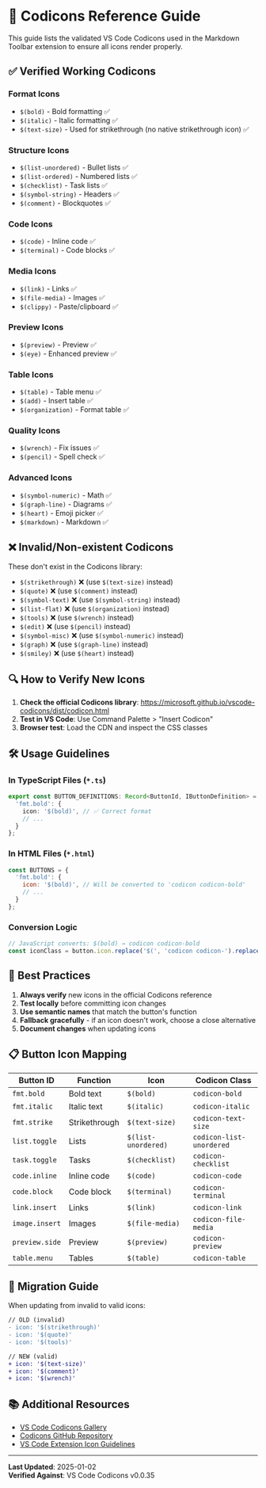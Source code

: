 # 🎨 Codicons Reference Guide

This guide lists the validated VS Code Codicons used in the Markdown Toolbar extension to ensure all icons render properly.

## ✅ Verified Working Codicons

### **Format Icons**
- `$(bold)` - Bold formatting ✅
- `$(italic)` - Italic formatting ✅  
- `$(text-size)` - Used for strikethrough (no native strikethrough icon) ✅

### **Structure Icons**
- `$(list-unordered)` - Bullet lists ✅
- `$(list-ordered)` - Numbered lists ✅
- `$(checklist)` - Task lists ✅
- `$(symbol-string)` - Headers ✅
- `$(comment)` - Blockquotes ✅

### **Code Icons**
- `$(code)` - Inline code ✅
- `$(terminal)` - Code blocks ✅

### **Media Icons**
- `$(link)` - Links ✅
- `$(file-media)` - Images ✅
- `$(clippy)` - Paste/clipboard ✅

### **Preview Icons**
- `$(preview)` - Preview ✅
- `$(eye)` - Enhanced preview ✅

### **Table Icons**
- `$(table)` - Table menu ✅
- `$(add)` - Insert table ✅
- `$(organization)` - Format table ✅

### **Quality Icons**
- `$(wrench)` - Fix issues ✅
- `$(pencil)` - Spell check ✅

### **Advanced Icons**
- `$(symbol-numeric)` - Math ✅
- `$(graph-line)` - Diagrams ✅
- `$(heart)` - Emoji picker ✅
- `$(markdown)` - Markdown ✅

## ❌ Invalid/Non-existent Codicons

These don't exist in the Codicons library:
- `$(strikethrough)` ❌ (use `$(text-size)` instead)
- `$(quote)` ❌ (use `$(comment)` instead)  
- `$(symbol-text)` ❌ (use `$(symbol-string)` instead)
- `$(list-flat)` ❌ (use `$(organization)` instead)
- `$(tools)` ❌ (use `$(wrench)` instead)
- `$(edit)` ❌ (use `$(pencil)` instead)
- `$(symbol-misc)` ❌ (use `$(symbol-numeric)` instead)
- `$(graph)` ❌ (use `$(graph-line)` instead)
- `$(smiley)` ❌ (use `$(heart)` instead)

## 🔍 How to Verify New Icons

1. **Check the official Codicons library**: https://microsoft.github.io/vscode-codicons/dist/codicon.html
2. **Test in VS Code**: Use Command Palette > "Insert Codicon"
3. **Browser test**: Load the CDN and inspect the CSS classes

## 🛠️ Usage Guidelines

### In TypeScript Files (`*.ts`)
```typescript
export const BUTTON_DEFINITIONS: Record<ButtonId, IButtonDefinition> = {
  'fmt.bold': {
    icon: '$(bold)', // ✅ Correct format
    // ...
  }
};
```

### In HTML Files (`*.html`)
```javascript
const BUTTONS = {
  'fmt.bold': { 
    icon: '$(bold)', // Will be converted to 'codicon codicon-bold'
    // ...
  }
};
```

### Conversion Logic
```javascript
// JavaScript converts: $(bold) → codicon codicon-bold
const iconClass = button.icon.replace('$(', 'codicon codicon-').replace(')', '');
```

## 🎯 Best Practices

1. **Always verify** new icons in the official Codicons reference
2. **Test locally** before committing icon changes
3. **Use semantic names** that match the button's function
4. **Fallback gracefully** - if an icon doesn't work, choose a close alternative
5. **Document changes** when updating icons

## 📋 Button Icon Mapping

| Button ID | Function | Icon | Codicon Class |
|-----------|----------|------|---------------|
| `fmt.bold` | Bold text | `$(bold)` | `codicon-bold` |
| `fmt.italic` | Italic text | `$(italic)` | `codicon-italic` |
| `fmt.strike` | Strikethrough | `$(text-size)` | `codicon-text-size` |
| `list.toggle` | Lists | `$(list-unordered)` | `codicon-list-unordered` |
| `task.toggle` | Tasks | `$(checklist)` | `codicon-checklist` |
| `code.inline` | Inline code | `$(code)` | `codicon-code` |
| `code.block` | Code block | `$(terminal)` | `codicon-terminal` |
| `link.insert` | Links | `$(link)` | `codicon-link` |
| `image.insert` | Images | `$(file-media)` | `codicon-file-media` |
| `preview.side` | Preview | `$(preview)` | `codicon-preview` |
| `table.menu` | Tables | `$(table)` | `codicon-table` |

## 🔄 Migration Guide

When updating from invalid to valid icons:

```diff
// OLD (invalid)
- icon: '$(strikethrough)'
- icon: '$(quote)'
- icon: '$(tools)'

// NEW (valid)  
+ icon: '$(text-size)'
+ icon: '$(comment)'
+ icon: '$(wrench)'
```

## 📚 Additional Resources

- [VS Code Codicons Gallery](https://microsoft.github.io/vscode-codicons/dist/codicon.html)
- [Codicons GitHub Repository](https://github.com/microsoft/vscode-codicons)
- [VS Code Extension Icon Guidelines](https://code.visualstudio.com/api/references/icons-in-labels)

---

**Last Updated**: 2025-01-02  
**Verified Against**: VS Code Codicons v0.0.35